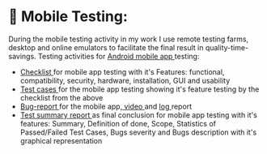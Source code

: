 # 📱 Mobile Testing:
During the mobile testing activity in my work I use remote testing farms, desktop and online emulators to facilitate the final result in quality-time-savings. Testing activities for <a href="https://drive.google.com/file/d/1_UfhDFYy32Nh7A_wzPplDKKRYwcCUZbt/view?usp=sharing" title="apkFile" alt="apkFile"> Android mobile app </a> testing:
- <a href="https://docs.google.com/spreadsheets/d/1070oL4EqN4yFiQdyOWFoDC1PqFi3I1Xl/edit?usp=drive_link" title="checklist" alt="checklist"> Checklist </a> for mobile app testing with it's Features: functional, compatibility, security, hardware, installation, GUI and usability
- <a href="https://drive.google.com/file/d/1ojbyYfqaeBbWmf_rL1rgK7RLnBpOERMs/view?usp=sharing" title="testcase" alt="testcase"> Test cases </a> for the mobile app testing showing it's feature testing by the checklist from the above
- <a href="https://drive.google.com/file/d/1LkXB_EG8C2abqcq4L_4-lM3H-OWwD32T/view?usp=sharing" title="bugreport" alt="bugreport"> Bug-report </a> for the mobile app,<a href="https://drive.google.com/file/d/1-HdjEq5fPtENwo7V2JrOxZTl1a1am83i/view?usp=sharing" title="bugvideo" alt="bugvideo"> video </a> and <a href="https://drive.google.com/file/d/1zoSWRMYAj5i4xULaeNH0-WgbxdvwQhf8/view?usp=sharing" title="buglog" alt="buglog"> log </a> report
- <a href="https://drive.google.com/file/d/18YJ8TQ9EPDZOZ_FDNtPOz0E-G-ywp8iM/view?usp=sharing" title="testreport" alt="testreport"> Test summary report </a> as final conclusion for mobile app testing with it's features: Summary, Definition of done, Scope, Statistics of Passed/Failed Test Cases, Bugs severity and Bugs description with it's graphical representation